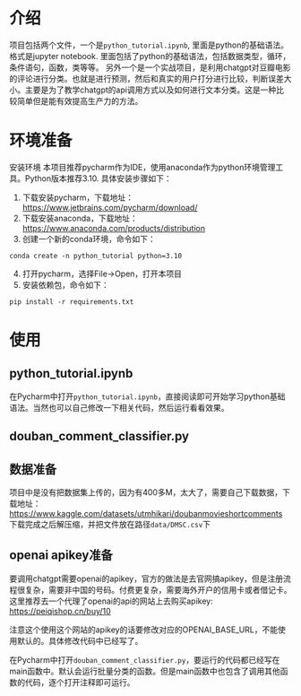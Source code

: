 # 介绍
项目包括两个文件，一个是`python_tutorial.ipynb`, 里面是python的基础语法。格式是jupyter notebook. 里面包括了python的基础语法，包括数据类型，循环，条件语句，函数，类等等。
另外一个是一个实战项目，是利用chatgpt对豆瓣电影的评论进行分类。也就是进行预测，然后和真实的用户打分进行比较，判断误差大小。主要是为了教学chatgpt的api调用方式以及如何进行文本分类。这是一种比较简单但是能有效提高生产力的方法。

# 环境准备
安装环境
本项目推荐pycharm作为IDE，使用anaconda作为python环境管理工具。Python版本推荐3.10. 具体安装步骤如下：
1. 下载安装pycharm，下载地址：https://www.jetbrains.com/pycharm/download/
2. 下载安装anaconda，下载地址：https://www.anaconda.com/products/distribution
3. 创建一个新的conda环境，命令如下：
```shell
conda create -n python_tutorial python=3.10
```
4. 打开pycharm，选择File->Open，打开本项目
5. 安装依赖包，命令如下：
```shell
pip install -r requirements.txt
```

# 使用
## python_tutorial.ipynb

在Pycharm中打开`python_tutorial.ipynb`，直接阅读即可开始学习python基础语法。当然也可以自己修改一下相关代码，然后运行看看效果。

## douban_comment_classifier.py

## 数据准备
项目中是没有把数据集上传的，因为有400多M，太大了，需要自己下载数据，下载地址：https://www.kaggle.com/datasets/utmhikari/doubanmovieshortcomments
下载完成之后解压缩，并把文件放在路径`data/DMSC.csv`下

## openai apikey准备
要调用chatgpt需要openai的apikey，官方的做法是去官网搞apikey，但是注册流程很复杂，需要非中国的号码。付费更复杂，需要海外开户的信用卡或者借记卡。
这里推荐去一个代理了openai的api的网站上去购买apikey: https://peiqishop.cn/buy/10

注意这个使用这个网站的apikey的话要修改对应的OPENAI_BASE_URL，不能使用默认的。具体修改代码中已经写了。

在Pycharm中打开`douban_comment_classifier.py`，要运行的代码都已经写在main函数中。默认会运行批量分类的函数。但是main函数中也包含了调用其他函数的代码，逐个打开注释即可运行。
